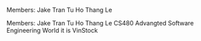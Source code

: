 Members:
Jake Tran
Tu Ho
Thang Le

Members:
Jake Tran
Tu Ho
Thang Le
CS480 Advangted Software Engineering World it is VinStock
